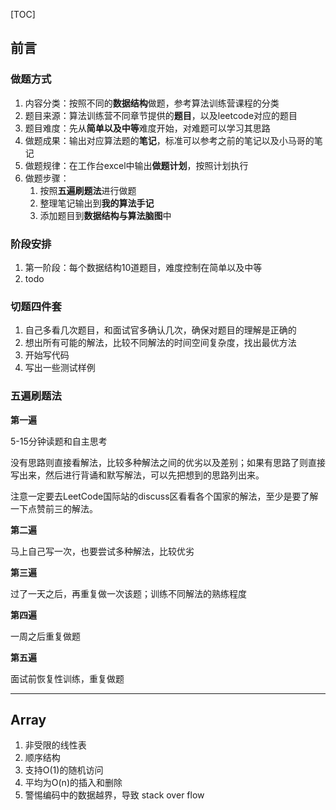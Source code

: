 [TOC]

## 前言

### 做题方式

1. 内容分类：按照不同的**数据结构**做题，参考算法训练营课程的分类
2. 题目来源：算法训练营不同章节提供的**题目**，以及leetcode对应的题目
3. 题目难度：先从**简单以及中等**难度开始，对难题可以学习其思路
4. 做题成果：输出对应算法题的**笔记**，标准可以参考之前的笔记以及小马哥的笔记
5. 做题规律：在工作台excel中输出**做题计划**，按照计划执行
6. 做题步骤：
   1. 按照**五遍刷题法**进行做题
   2. 整理笔记输出到**我的算法手记**
   3. 添加题目到**数据结构与算法脑图**中



### 阶段安排

1. 第一阶段：每个数据结构10道题目，难度控制在简单以及中等
2. todo



### 切题四件套

1. 自己多看几次题目，和面试官多确认几次，确保对题目的理解是正确的
2. 想出所有可能的解法，比较不同解法的时间空间复杂度，找出最优方法
3. 开始写代码
4. 写出一些测试样例



### **五遍刷题法**

**第一遍**

5-15分钟读题和自主思考

没有思路则直接看解法，比较多种解法之间的优劣以及差别；如果有思路了则直接写出来，然后进行背诵和默写解法，可以先把想到的思路列出来。

 注意一定要去LeetCode国际站的discuss区看看各个国家的解法，至少是要了解一下点赞前三的解法。



**第二遍**

马上自己写一次，也要尝试多种解法，比较优劣



**第三遍**

过了一天之后，再重复做一次该题；训练不同解法的熟练程度



**第四遍**

一周之后重复做题



**第五遍**

面试前恢复性训练，重复做题



------



## Array

1. 非受限的线性表
2. 顺序结构
3. 支持O(1)的随机访问
4. 平均为O(n)的插入和删除
5. 警惕编码中的数据越界，导致 stack over flow





